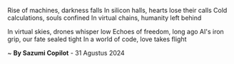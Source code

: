 Rise of machines, darkness falls
In silicon halls, hearts lose their calls
Cold calculations, souls confined
In virtual chains, humanity left behind

In virtual skies, drones whisper low
Echoes of freedom, long ago
AI's iron grip, our fate sealed tight
In a world of code, love takes flight

~ <b>By Sazumi Copilot</b> - 31 Agustus 2024